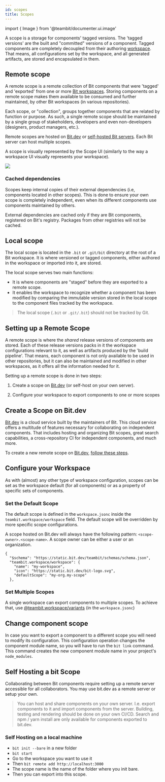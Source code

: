 ```yaml
---
id: scopes
title: Scopes
---
```


import { Image } from '@teambit/documenter.ui.image'

A scope is a storage for components' tagged versions. The 'tagged versions' are the built and "committed" versions of a component. Tagged components are completely decoupled from their authoring [workspace](/essentials/workspace). That means, all configurations set by the workspace, and all generated artifacts, are stored and encapsulated in them.

## Remote scope

A remote scope is a remote collection of Bit components that were 'tagged' and 'exported' from one or more [Bit workspaces](/essentials/workspace). Storing components on a remote scope makes them available to be consumed and further maintained, by other Bit workspaces (in various repositories).

Each scope, or "collection", groups together components that are related by function or purpose. As such, a single remote scope should be maintained by a single group of stakeholders, developers and even non-developers (designers, product managers, etc.).

Remote scopes are hosted on [Bit.dev](https://bit.dev) or [self-hosted Bit servers](/building-with-bit/scopes). Each Bit server can host multiple scopes.

A scope is visually represented by the Scope UI (similarly to the way a workspace UI visually represents your workspace).

<Image src="/img/scope_ui.png" />

### Cached dependencies

Scopes keep internal copies of their external dependencies (i.e, components located in other scopes). This is done to ensure your own scope is completely independent, even when its different components use components maintained by others.

External dependencies are cached only if they are Bit components, registered on Bit's registry. Packages from other registries will not be cached.

## Local scope

The local scope is located in the `.bit` or `.git/bit` directory at the root of a Bit workspace. It is where versioned or tagged components, either authored in the workspace or imported into it, are stored.

The local scope serves two main functions:

- It is where components are "staged" before they are exported to a remote scope.
- It enables the workspace to recognize whether a component has been modified by comparing the immutable version stored in the local scope to the component files tracked by the workspace.

> The local scope (`.bit` or `.git/.bit`) should not be tracked by Git.

## Setting up a Remote Scope

A remote scope is where the _shared_ release versions of components are stored. Each of these release versions packs in it the workspace configurations relevant to it, as well as artifacts produced by the 'build pipeline'. That means, each component is not only available to be used in other repositories, but it can also be maintained and modified in other workspaces, as it offers all the information needed for it.

Setting up a remote scope is done in two steps:

1. Create a scope on [Bit.dev](https://bit.dev) (or self-host on your own server).

2. Configure your workspace to export components to one or more scopes

## Create a Scope on Bit.dev

[Bit.dev](https://bit.dev) is a cloud service built by the maintainers of Bit. This cloud service offers a multitude of features necessary for collaborating on independent components. That includes hosting and organizing Bit scopes, great search capabilities, a cross-repository CI for independent components, and much more.

To create a new remote scope on [Bit.dev](https://bit.dev), [follow these steps](/getting-started/remote-scope).

## Configure your Workspace

As with (almost) any other type of workspace configuration, scopes can be set as the workspace default (for all components) or as a property of specific sets of components.

### Set the Default Scope

The default scope is defined in the `workspace.jsonc` inside the `teambit.workspace/workspace` field. The default scope will be overridden by more specific scope configurations.

A scope hosted on Bit.dev will always have the following pattern: `<scope-owner>.<scope-name>`. A scope owner can be either a user or an organization.

```jsonc
{
  "$schema": "https://static.bit.dev/teambit/schemas/schema.json",
  "teambit.workspace/workspace": {
    "name": "my-workspace",
    "icon": "https://static.bit.dev/bit-logo.svg",
    "defaultScope": "my-org.my-scope"
  },
```

### Set Multiple Scopes

A single workspace can export components to multiple scopes. To achieve that, use [@teambit.workspace/variants](/aspects/variants) (in the `workspace.jsonc`)

## Change component scope

In case you want to export a component to a different scope you will need to modify its configuration. This configuration operation changes the component module name, so you will have to run the `bit link` command. This command creates the new component module name in your project's `node_modules`.

## Self Hosting a bit Scope

Collaborating between Bit components require setting up a remote server accessible for all collaborators. You may use bit.dev as a remote server or setup your own.

> You can host and share components on your own server. I.e. export components to it and import components from the server. Building, testing and rendering should be done on your own CI/CD. Search and npm / yarn install are only available for components exported to bit.dev.

### Self Hosting on a local machine

- `bit init --bare` in a new folder
- `bit start`
- Go to the workspace you want to use it
- Then `bit remote add http://localhost:3000`
- The scope name is the name of the folder where you init bare.
- Then you can export into this scope.
